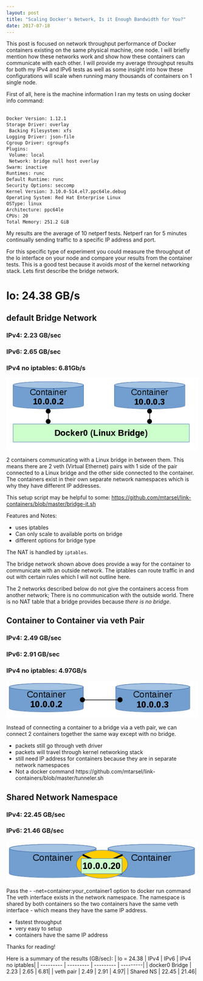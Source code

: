 ```yaml
---
layout: post
title: "Scaling Docker's Network, Is it Enough Bandwidth for You?"
date: 2017-07-18
---
```



This post is focused on network throughput performance of Docker containers existing on the same physical machine, one node. I will briefly mention how these networks work and show how these containers can communicate with each other. I will provide my average throughput results for both my IPv4 and IPv6 tests as well as some insight into how these configurations will scale when running many thousands of containers on 1 single node.

First of all, here is the machine information I ran my tests on using docker info command:

<pre><code>
Docker Version: 1.12.1
Storage Driver: overlay
 Backing Filesystem: xfs
Logging Driver: json-file
Cgroup Driver: cgroupfs
Plugins:
 Volume: local
 Network: bridge null host overlay
Swarm: inactive
Runtimes: runc
Default Runtime: runc
Security Options: seccomp
Kernel Version: 3.10.0-514.el7.ppc64le.debug
Operating System: Red Hat Enterprise Linux
OSType: linux
Architecture: ppc64le
CPUs: 20
Total Memory: 251.2 GiB
</code></pre>

My results are the average of 10 netperf tests. Netperf ran for 5 minutes continually sending traffic to a specific IP address and port.

For this specific type of experiment you could measure the throughput of the lo interface on your node and compare your results from the container tests. This is a good test because it avoids *most* of the kernel networking stack. Lets first describe the bridge network.

# lo: 24.38 GB/s

## default Bridge Network
### IPv4: 2.23 GB/sec
### IPv6: 2.65 GB/sec
### IPv4 no iptables:  6.81Gb/s

![bridge](/docker-bridge.png)

2 containers communicating with a Linux bridge in between them. This means there are 2 veth (Virtual Ethernet) pairs with 1 side of the pair connected to a Linux bridge and the other side connected to the container. The containers exist in their own separate network namespaces which is why they have different IP addresses. 

This setup script may be helpful to some: https://github.com/mtarsel/link-containers/blob/master/bridge-it.sh

Features and Notes:
<ul>
<li>uses iptables</li>
<li>Can only scale to available ports on bridge</li>
<li>different options for bridge type</li>
</ul>

The NAT is handled by ```iptables```. 

The bridge network shown above does provide a way for the container to communicate with an outside network. The iptables can route traffic in and out with certain rules which I will not outline here.

The 2 networks described below do not give the containers access from another network; There is no communication with the outside world. There is no NAT table that a bridge provides because *there is no bridge*. 

## Container to Container via veth Pair
### IPv4: 2.49 GB/sec 
### IPv6: 2.91 GB/sec
### IPv4 no iptables: 4.97GB/s

 ![veth](/veth-docker.png)

Instead of connecting a container to a bridge via a veth pair, we can connect 2 containers together the same way except with no bridge. 
<ul>
<li> packets still go through veth driver</li>
<li> packets will travel through kernel networking stack </li>
<li> still need IP address for containers because they are in separate network namespaces</li>
<li> Not a docker command  https://github.com/mtarsel/link-containers/blob/master/tunneler.sh </li>
</ul>

## Shared Network Namespace
### IPv4: 22.45 GB/sec
### IPv6: 21.46 GB/sec

![shared](/shared-ns.png)

Pass the - -net=container:your_container1 option to docker run command
The veth interface exists in the network namespace. The namespace is shared by both containers so the two containers have the same veth interface - which means they have the same IP address. 

<ul>
<li>fastest throughput</li>
<li>very easy to setup</li>
<li>containers have the same IP address</li>
</ul>

Thanks for reading!

Here is a summary of the results (GB/sec):
| lo = 24.38 | IPv4 | IPv6 | IPv4 no iptables|
| --------- | --------- | --------- | ---------|
| docker0 Bridge | 2.23 | 2.65 | 6.81|
| veth pair | 2.49 | 2.91 | 4.97|
| Shared NS | 22.45 | 21.46|
